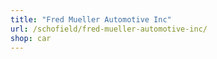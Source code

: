 ```yaml
---
title: "Fred Mueller Automotive Inc"
url: /schofield/fred-mueller-automotive-inc/
shop: car
---
```

